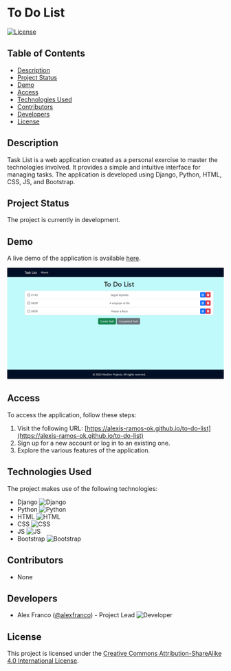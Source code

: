 # To Do List



[![License](https://img.shields.io/badge/License-CC%20BY--SA%204.0-blue.svg)](https://creativecommons.org/licenses/by-sa/4.0/)

## Table of Contents

- [Description](#description)
- [Project Status](#project-status)
- [Demo](#demo)
- [Access](#access)
- [Technologies Used](#technologies-used)
- [Contributors](#contributors)
- [Developers](#developers)
- [License](#license)

## Description

Task List is a web application created as a personal exercise to master the technologies involved. It provides a simple and intuitive interface for managing tasks. The application is developed using Django, Python, HTML, CSS, JS, and Bootstrap.

## Project Status

The project is currently in development.

## Demo

A live demo of the application is available [here](https://todolist-pjwm.onrender.com/).

![Demo Screenshot](https://github.com/alexis-ramos-ok/todolist/blob/master/todolist-app.png)


## Access

To access the application, follow these steps:

1. Visit the following URL: [https://alexis-ramos-ok.github.io/to-do-list](https://alexis-ramos-ok.github.io/to-do-list)
2. Sign up for a new account or log in to an existing one.
3. Explore the various features of the application.

## Technologies Used

The project makes use of the following technologies:

- Django ![Django](https://img.shields.io/badge/Django-3.2.5-green.svg)
- Python ![Python](https://img.shields.io/badge/Python-3.9-blue.svg)
- HTML ![HTML](https://img.shields.io/badge/HTML-5-orange.svg)
- CSS ![CSS](https://img.shields.io/badge/CSS-3-blue.svg)
- JS ![JS](https://img.shields.io/badge/JS-ES6-yellow.svg)
- Bootstrap ![Bootstrap](https://img.shields.io/badge/Bootstrap-5.1.0-purple.svg)

## Contributors

- None

## Developers

- Alex Franco ([@alexfranco](https://github.com/alexfranco)) - Project Lead ![Developer](https://img.shields.io/badge/Developer-1-blueviolet.svg)

## License

This project is licensed under the [Creative Commons Attribution-ShareAlike 4.0 International License](https://creativecommons.org/licenses/by-sa/4.0/).
